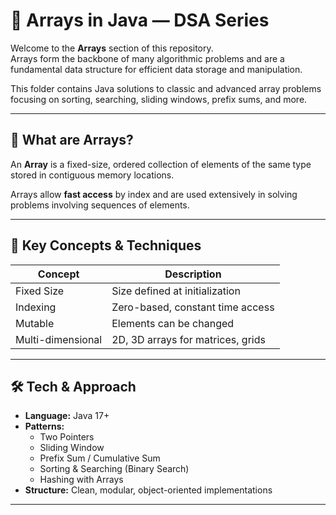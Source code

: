 # 🔢 Arrays in Java — DSA Series

Welcome to the **Arrays** section of this repository.  
Arrays form the backbone of many algorithmic problems and are a fundamental data structure for efficient data storage and manipulation.

This folder contains Java solutions to classic and advanced array problems focusing on sorting, searching, sliding windows, prefix sums, and more.

---

## 🧠 What are Arrays?

An **Array** is a fixed-size, ordered collection of elements of the same type stored in contiguous memory locations.

Arrays allow **fast access** by index and are used extensively in solving problems involving sequences of elements.

---

## 🔑 Key Concepts & Techniques

| Concept             | Description                                  |
|---------------------|----------------------------------------------|
| Fixed Size          | Size defined at initialization                |
| Indexing            | Zero-based, constant time access               |
| Mutable             | Elements can be changed                         |
| Multi-dimensional   | 2D, 3D arrays for matrices, grids              |

---

## 🛠 Tech & Approach

- **Language:** Java 17+  
- **Patterns:**  
  - Two Pointers  
  - Sliding Window  
  - Prefix Sum / Cumulative Sum  
  - Sorting & Searching (Binary Search)  
  - Hashing with Arrays  
- **Structure:** Clean, modular, object-oriented implementations  

---



